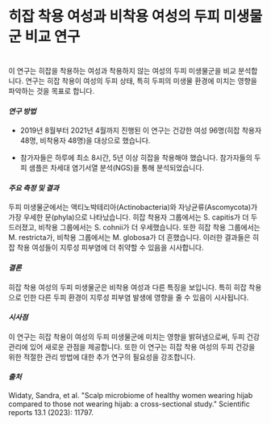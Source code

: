 
# 히잡 착용 여성과 비착용 여성의 두피 미생물군 비교 연구
　   
이 연구는 히잡을 착용하는 여성과 착용하지 않는 여성의 두피 미생물군을 비교 분석합니다. 연구는 히잡 착용이 여성의 두피 상태, 특히 두피의 미생물 환경에 미치는 영향을 파악하는 것을 목표로 합니다. 

#### ***연구 방법***
- 2019년 8월부터 2021년 4월까지 진행된 이 연구는 건강한 여성 96명(히잡 착용자 48명, 비착용자 48명)을 대상으로 했습니다. 

- 참가자들은 하루에 최소 8시간, 5년 이상 히잡을 착용해야 했습니다. 참가자들의 두피 샘플은 차세대 염기서열 분석(NGS)을 통해 분석되었습니다. 

#### ***주요 측정 및 결과***     
두피 미생물군에서는 액티노박테리아(Actinobacteria)와 자낭균류(Ascomycota)가 가장 우세한 문(phyla)으로 나타났습니다. 히잡 착용자 그룹에서는 S. capitis가 더 두드러졌고, 비착용 그룹에서는 S. cohnii가 더 우세했습니다. 또한 히잡 착용 그룹에서는 M. restricta가, 비착용 그룹에서는 M. globosa가 더 흔했습니다. 이러한 결과들은 히잡 착용 여성들이 지루성 피부염에 더 취약할 수 있음을 시사합니다. 

#### ***결론***     
히잡 착용 여성의 두피 미생물군은 비착용 여성과 다른 특징을 보입니다. 특히 히잡 착용으로 인한 다른 두피 환경이 지루성 피부염 발생에 영향을 줄 수 있음이 시사됩니다. 

#### ***시사점***     
이 연구는 히잡 착용이 여성의 두피 미생물군에 미치는 영향을 밝혀냄으로써, 두피 건강 관리에 있어 새로운 관점을 제공합니다. 또한 이 연구는 히잡 착용 여성의 두피 건강을 위한 적절한 관리 방법에 대한 추가 연구의 필요성을 강조합니다.

#### ***출처***    
Widaty, Sandra, et al. "Scalp microbiome of healthy women wearing hijab compared to those not wearing hijab: a cross-sectional study." Scientific reports 13.1 (2023): 11797.
<!--stackedit_data:
eyJoaXN0b3J5IjpbMjA4MDQ2MTg3OCwtNTM4OTEyODExXX0=
-->